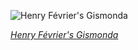 
![Henry Février's Gismonda](https://upload.wikimedia.org/wikipedia/commons/thumb/7/74/Georges_Rochegrosse_-_Henry_F%C3%A9vrier_-_Henri_Cain_and_Louis_Payen_after_Victorien_Sardou_-_Gismonda.jpg/525px-Georges_Rochegrosse_-_Henry_F%C3%A9vrier_-_Henri_Cain_and_Louis_Payen_after_Victorien_Sardou_-_Gismonda.jpg)

*[Henry Février's Gismonda](https://wikipedia.org/wiki/File:Georges_Rochegrosse_-_Henry_F%C3%A9vrier_-_Henri_Cain_and_Louis_Payen_after_Victorien_Sardou_-_Gismonda.jpg)*
